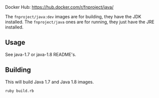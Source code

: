 Docker Hub: https://hub.docker.com/r/fnproject/java/

The `fnproject/java:dev` images are for building, they have the JDK installed.
The `fnproject/java` ones are for running, they just have the JRE installed.

## Usage

See java-1.7 or java-1.8 README's.

## Building

This will build Java 1.7 and Java 1.8 images.

```sh
ruby build.rb
```

